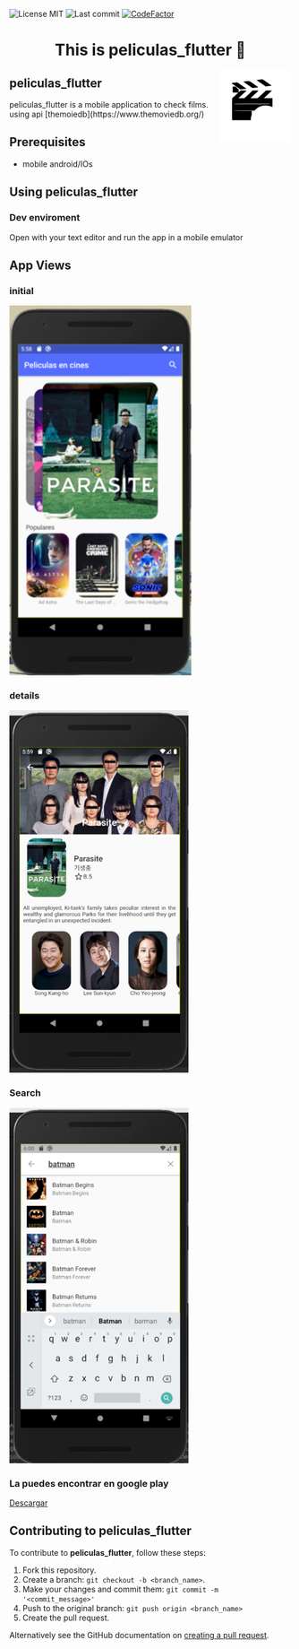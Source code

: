 <!-- start project-info -->
<!--
project_title: peliculas_flutter
github_project: https://github.com/Radega1993/peliculas_flutter
license: MIT
icon: img/logo.svg
homepage: https://www.radega.com
license-badge: True
lastcommit-badge: True
codefactor-badge: True
--->

<!-- end project-info -->

<!-- start badges -->

![License MIT](https://img.shields.io/badge/MIT-license-green)
![Last commit](https://img.shields.io/github/last-commit/Radega1993/peliculas_flutter)
[![CodeFactor](https://www.codefactor.io/repository/github/radega1993/peliculas_flutter/badge)](https://www.codefactor.io/repository/github/radega1993/peliculas_flutter)
<!-- end badges -->

<!-- start description -->
<h1 align="center">This is <span id="project_title">peliculas_flutter</span> 👋</h1>
<p>
<a href="https://www.radega.com" id="homepage" rel="nofollow">
<img align="right" height="128" id="icon" src="imgrepo/logo.svg" width="128"/>
</a>
</p>
<h2>peliculas_flutter</h2>
<p><span id="project_title">peliculas_flutter</span> is a mobile application to check films.
  using api [themoiedb](https://www.themoviedb.org/)
</p>


<!-- end description -->

<!-- start prerequisites -->
## Prerequisites

- mobile android/IOs

<!-- end prerequisites -->

<!-- start using -->
## Using <span id="project_title">peliculas_flutter</span>

### Dev enviroment

Open with your text editor and run the app in a mobile emulator

<!-- end using -->


## App Views

### initial
![initial](imgrepo/initial.png)

### details
![details](imgrepo/details.png)

### Search
![search](imgrepo/search.png)


### La puedes encontrar en google play
[Descargar](https://play.google.com/store/apps/details?id=radega.peliculadb)

<!-- start contributing -->
## Contributing to <span id="project_title">peliculas_flutter</span>

To contribute to **<span id="project_title">peliculas_flutter</span>**, follow these steps:

1. Fork this repository.
2. Create a branch: `git checkout -b <branch_name>`.
3. Make your changes and commit them: `git commit -m '<commit_message>'`
4. Push to the original branch: `git push origin <branch_name>`
5. Create the pull request.

Alternatively see the GitHub documentation on [creating a pull request](https://help.github.com/en/github/collaborating-with-issues-and-pull-requests/creating-a-pull-request).

<!-- end contributing -->
